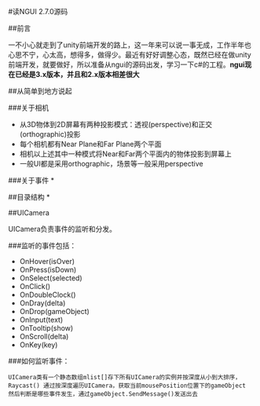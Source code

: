 #读NGUI 2.7.0源码

##前言

	
一不小心就走到了unity前端开发的路上，这一年来可以说一事无成，工作半年也心思不宁，心太高，想得多，做得少。最近有好好调整心态，既然已经在做unity前端开发，就要做好，所以准备从ngui的源码出发，学习一下c#的工程。**ngui现在已经是3.x版本，并且和2.x版本相差很大**

##从简单到地方说起


###关于相机
	
* 从3D物体到2D屏幕有两种投影模式：透视(perspective)和正交(orthographic)投影 
* 每个相机都有Near Plane和Far Plane两个平面
* 相机以上述其中一种模式将Near和Far两个平面内的物体投影到屏幕上
* 一般UI都是采用orthographic，场景等一般采用perspective

###关于事件
* 

##目录结构
* 	

##UICamera
	
UICamera负责事件的监听和分发。

###监听的事件包括：

* OnHover(isOver) 
* OnPress(isDown) 
* OnSelect(selected) 
* OnClick() 
* OnDoubleClock() 
* OnDray(delta) 
* OnDrop(gameObject) 
* OnInput(text) 
* OnTooltip(show) 
* OnScroll(delta) 
* OnKey(key) 

###如何监听事件：

	UICamera类有一个静态数组mlist[]存下所有UICamera的实例并按深度从小到大排序，
	Raycast() 通过按深度遍历UICamera，获取当前mousePosition位置下的gameObject
	然后判断是哪些事件发生，通过gameObject.SendMessage()发送出去
	

